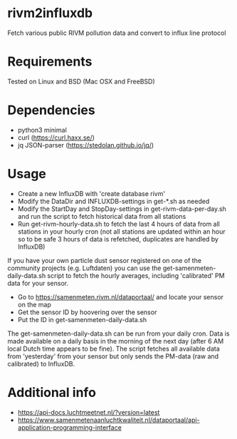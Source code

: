 # rivm2influxdb
Fetch various public RIVM pollution data and convert to influx line protocol

# Requirements

Tested on Linux and BSD (Mac OSX and FreeBSD)

# Dependencies

* python3 minimal
* curl (https://curl.haxx.se/)
* jq JSON-parser (https://stedolan.github.io/jq/)

# Usage

* Create a new InfluxDB with 'create database rivm'
* Modify the DataDir and INFLUXDB-settings in get-\*.sh as needed
* Modify the StartDay and StopDay-settings in get-rivm-data-per-day.sh 
  and run the script to fetch historical data from all stations
* Run get-rivm-hourly-data.sh to fetch the last 4 hours of data from all
  stations in your hourly cron (not all stations are updated within an
  hour so to be safe 3 hours of data is refetched, duplicates are handled
  by InfluxDB)

If you have your own particle dust sensor registered on one of the
community projects (e.g. Luftdaten) you can use the
get-samenmeten-daily-data.sh script to fetch the hourly averages,
including 'calibrated' PM data for your sensor.

* Go to https://samenmeten.rivm.nl/dataportaal/ and locate your sensor
  on the map
* Get the sensor ID by hoovering over the sensor
* Put the ID in get-samenmeten-daily-data.sh

The get-samenmeten-daily-data.sh can be run from your daily cron. Data
is made available on a daily basis in the morning of the next day (after
6 AM local Dutch time appears to be fine). The script fetches all
available data from 'yesterday' from your sensor but only sends the
PM-data (raw and calibrated) to InfluxDB.

# Additional info

* https://api-docs.luchtmeetnet.nl/?version=latest
* https://www.samenmetenaanluchtkwaliteit.nl/dataportaal/api-application-programming-interface
